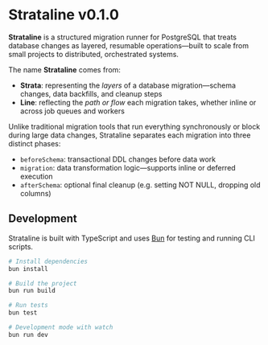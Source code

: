 # Strataline v0.1.0

**Strataline** is a structured migration runner for PostgreSQL that treats database changes as layered, resumable operations—built to scale from small projects to distributed, orchestrated systems.

The name **Strataline** comes from:

- **Strata**: representing the _layers_ of a database migration—schema changes, data backfills, and cleanup steps
- **Line**: reflecting the _path or flow_ each migration takes, whether inline or across job queues and workers

Unlike traditional migration tools that run everything synchronously or block during large data changes, Strataline separates each migration into three distinct phases:

- `beforeSchema`: transactional DDL changes before data work
- `migration`: data transformation logic—supports inline or deferred execution
- `afterSchema`: optional final cleanup (e.g. setting NOT NULL, dropping old columns)

## Development

Strataline is built with TypeScript and uses [Bun](https://bun.sh) for testing and running CLI scripts.

```bash
# Install dependencies
bun install

# Build the project
bun run build

# Run tests
bun test

# Development mode with watch
bun run dev
```
